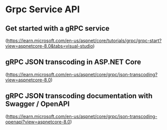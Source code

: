 # Grpc Service API

## Get started with a gRPC service
(https://learn.microsoft.com/en-us/aspnet/core/tutorials/grpc/grpc-start?view=aspnetcore-8.0&tabs=visual-studio)

## gRPC JSON transcoding in ASP.NET Core
(https://learn.microsoft.com/en-us/aspnet/core/grpc/json-transcoding?view=aspnetcore-8.0)

## gRPC JSON transcoding documentation with Swagger / OpenAPI
(https://learn.microsoft.com/en-us/aspnet/core/grpc/json-transcoding-openapi?view=aspnetcore-8.0)